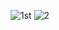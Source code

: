 ![1st](https://github.com/mahir-sh/Guess-My-Number/assets/162789241/9d4d9075-8e92-47f1-89c6-54de18e59adc)
![2](https://github.com/mahir-sh/Guess-My-Number/assets/162789241/882977eb-3c28-4d35-b9be-045ea2b90b5b)
